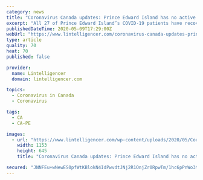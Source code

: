 ```yaml
---
category: news
title: "Coronavirus Canada updates: Prince Edward Island has no active cases"
excerpt: "All 27 of Prince Edward Island’s COVID-19 patients have recovered, meaning that there are now no active cases in the province that have been identified by health officials. “We have had only 27 cases and now all are recovered,"
publishedDateTime: 2020-05-09T17:29:00Z
webUrl: "https://www.lintelligencer.com/coronavirus-canada-updates-prince-edward-island-has-no-active-cases-3510-2020/"
type: article
quality: 70
heat: 70
published: false

provider:
  name: Lintelligencer
  domain: lintelligencer.com

topics:
  - Coronavirus in Canada
  - Coronavirus

tags:
  - CA
  - CA-PE

images:
  - url: "https://www.lintelligencer.com/wp-content/uploads/2020/05/Coronavirus-Canada-updates-Prince-Edward-Island-has-no-active-cases.jpg"
    width: 1153
    height: 645
    title: "Coronavirus Canada updates: Prince Edward Island has no active cases"

secured: "JNNFEu+wNewES0pfWtKBlokN4IdPwvdtJNj2R1OnjZr0RpwTm/1hc6pPnWo3tQdLSDQ0cvP+Ue0Nt99jzNvkltI2GXJZnAdSa5ctXXm6Xk2P+nsrmEwFQgbMvvyVc+R7V9VnqMbW1+nVnpSEtIIaoM7Kzgrqgn52rfmYfFgijKocjaHpV3y6IgLUNYydellDYRHPfpxSBUBP4EehJRWT3CtKcuzC+PlO5ofsTlOwfe/VWm/FkwG7IYpJWCunVkRgSZX0LxA/zcgOdneYfGwS1M1gTE9jk5g9OJsejAQZO6zQnYgVTnh/D5sqSB9+13F5EHLXXhiqFWDWBfOS5RGJ/LoefK4g4pvlfPsEZRP5aQuPYke/OfS4f+xcaURtHaVPA97lh72rzkD8vBB2ZHXq1bXizGb2KUCqt7v+Q9jFGZBu5p6iN+kkFzcyxy/J3wSN054grqeWpHYqt0iboFsMUSdc+Dcllu5PLB0zr+9KZMg=;BtIcnqHjM2tqKK+wTJrBow=="
---
```



